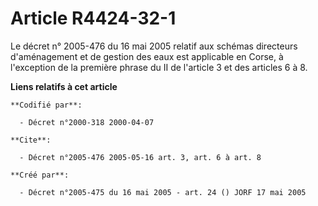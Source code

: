# Article R4424-32-1

Le décret n° 2005-476 du 16 mai 2005 relatif aux schémas directeurs d'aménagement et de gestion des eaux est applicable en
Corse, à l'exception de la première phrase du II de l'article 3 et des articles 6 à 8.

**Liens relatifs à cet article**

	**Codifié par**:

	  - Décret n°2000-318 2000-04-07

	**Cite**:

	  - Décret n°2005-476 2005-05-16 art. 3, art. 6 à art. 8

	**Créé par**:

	  - Décret n°2005-475 du 16 mai 2005 - art. 24 () JORF 17 mai 2005
